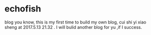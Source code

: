 # echofish
blog
you know, this is my first time to build my own blog, cui shi yi xiao sheng at 2017.5.13 21.32 . I will bulid another blog for yu ,if I success.
